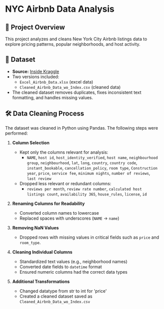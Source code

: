 # NYC Airbnb Data Analysis

## 📌 Project Overview
This project analyzes and cleans New York City Airbnb listings data to explore pricing patterns, popular neighborhoods, and host activity.

## 📂 Dataset
- **Source:** [Inside Kraggle](https://www.kaggle.com/datasets/arianazmoudeh/airbnbopendata)
- Two versions included:
  - `Excel_Airbnb_Data.xlsx` (excel data)
  - `Cleaned_Airbnb_Data_wo_Index.csv` (cleaned data)
- The cleaned dataset removes duplicates, fixes inconsistent text formatting, and handles missing values.

## 🛠️ Data Cleaning Process

The dataset was cleaned in Python using Pandas. The following steps were performed:

1. **Column Selection**  
   - Kept only the columns relevant for analysis:
     - `NAME`, `host id`, `host_identity_verified`, `host name`,
       `neighbourhood group`, `neighbourhood`, `lat`, `long`, `country`,
       `country code`, `instant_bookable`, `cancellation_policy`, `room type`,
       `Construction year`, `price`, `service fee`, `minimum nights`,
       `number of reviews`, `last review`
   - Dropped less relevant or redundant columns:
     - `reviews per month`, `review rate number`, `calculated host listings count`,
       `availability 365`, `house_rules`, `license`, `id`

2. **Renaming Columns for Readability**  
   - Converted column names to lowercase
   - Replaced spaces with underscores (`NAME` → `name`)

3. **Removing NaN Values**  
   - Dropped rows with missing values in critical fields such as `price` and `room_type`.

4. **Cleaning Individual Columns**  
   - Standardized text values (e.g., neighborhood names)
   - Converted date fields to `datetime` format
   - Ensured numeric columns had the correct data types

5. **Additional Transformations**
   - Changed datatype from str to int for 'price'
   - Created a cleaned dataset saved as `Cleaned_Airbnb_Data_wo_Index.csv`
